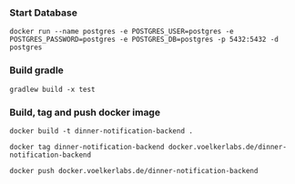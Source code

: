 ### Start Database
``docker run --name postgres -e POSTGRES_USER=postgres -e POSTGRES_PASSWORD=postgres -e POSTGRES_DB=postgres -p 5432:5432 -d postgres``

### Build gradle
``gradlew build -x test``
### Build, tag and push docker image
``docker build -t dinner-notification-backend .``

``docker tag dinner-notification-backend docker.voelkerlabs.de/dinner-notification-backend``

``docker push docker.voelkerlabs.de/dinner-notification-backend``